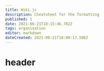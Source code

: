 ```yaml
---
title: Wiki.js
description: Cheatsheet for the formatting
published: 1
date: 2021-06-21T18:15:46.782Z
tags: organisation
editor: markdown
dateCreated: 2021-06-21T18:00:17.506Z
---
```


# header